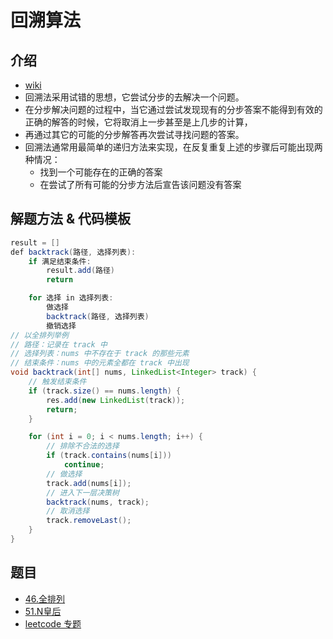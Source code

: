 # 回溯算法

## 介绍


* [wiki](https://zh.wikipedia.org/wiki/%E5%9B%9E%E6%BA%AF%E6%B3%95)
* 回溯法采用试错的思想，它尝试分步的去解决一个问题。
* 在分步解决问题的过程中，当它通过尝试发现现有的分步答案不能得到有效的正确的解答的时候，它将取消上一步甚至是上几步的计算，
* 再通过其它的可能的分步解答再次尝试寻找问题的答案。
* 回溯法通常用最简单的递归方法来实现，在反复重复上述的步骤后可能出现两种情况：
  * 找到一个可能存在的正确的答案
  * 在尝试了所有可能的分步方法后宣告该问题没有答案
  
## 解题方法 & 代码模板

```java
result = []
def backtrack(路径, 选择列表):
    if 满足结束条件:
        result.add(路径)
        return

    for 选择 in 选择列表:
        做选择
        backtrack(路径, 选择列表)
        撤销选择
// 以全排列举例
// 路径：记录在 track 中
// 选择列表：nums 中不存在于 track 的那些元素
// 结束条件：nums 中的元素全都在 track 中出现
void backtrack(int[] nums, LinkedList<Integer> track) {
    // 触发结束条件
    if (track.size() == nums.length) {
        res.add(new LinkedList(track));
        return;
    }

    for (int i = 0; i < nums.length; i++) {
        // 排除不合法的选择
        if (track.contains(nums[i]))
            continue;
        // 做选择
        track.add(nums[i]);
        // 进入下一层决策树
        backtrack(nums, track);
        // 取消选择
        track.removeLast();
    }
}
```

## 题目

* [46.全排列](https://leetcode-cn.com/problems/permutations/)
* [51.N皇后](https://leetcode-cn.com/problems/n-queens/)
* [leetcode 专题](https://leetcode-cn.com/problemset/all/?topicSlugs=backtracking)
